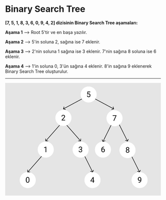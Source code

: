 # Binary Search Tree

**[7, 5, 1, 8, 3, 6, 0, 9, 4, 2] dizisinin Binary Search Tree aşamaları:**

**Aşama 1** --> Root 5'tir ve en başa yazılır.

**Aşama 2** --> 5'in soluna 2, sağına ise 7 eklenir.

**Aşama 3** --> 2'nin soluna 1 sağına ise 3 eklenir. 7'nin sağına 8 soluna ise 6 eklenir.

**Aşama 4** --> 1'in soluna 0, 3'ün sağına 4 eklenir. 8'in sağına 9 eklenerek Binary Search Tree oluşturulur.

---

![](assets/binary-search-tree.png "Binary Search Tree")

